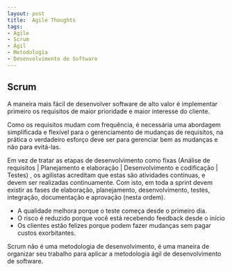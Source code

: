 ```yaml
---
layout: post
title:  Agile Thoughts
tags:
- Agile
- Scrum
- Ágil
- Metodologia
- Desenvolvimento de Software
---
```


<h2 id="Descrição">Scrum</h2>

<p>
    A maneira mais fácil de desenvolver software de alto valor é implementar primeiro os requisitos de maior prioridade e maior interesse do cliente.
</p>

<p>
    Como os requisitos mudam com frequência, é necessária uma abordagem simplificada e flexível para o gerenciamento de mudanças de requisitos, na prática o verdadeiro esforço deve ser para gerenciar bem as mudanças e não para evitá-las.
</p>

<p>
    Em vez de tratar as etapas de desenvolvimento como fixas (Análise de requisitos | Planejamento e elaboração | Desenvolvimento e codificação | Testes) , os agilistas acreditam que estas são atividades contínuas, e devem ser realizadas continuamente. 
    Com isto, em toda a sprint devem existir as fases de elaboração, planejamento, desenvolvimento, testes, integração, documentação e aprovação (nesta ordem). 
    <ul>
        <li>A qualidade melhora porque o teste começa desde o primeiro dia.</li>
        <li>O risco é reduzido porque você está recebendo feedback desde o início</li>
        <li>Os clientes estão felizes porque podem fazer mudanças sem pagar custos exorbitantes.</li>
    </ul>
</p>

<p>
    Scrum não é uma metodologia de desenvolvimento, é uma maneira de organizar seu trabalho para aplicar a metodologia ágil de desenvolvimento de software.
</p>
